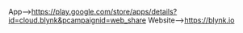 App-->https://play.google.com/store/apps/details?id=cloud.blynk&pcampaignid=web_share
Website-->https://blynk.io
